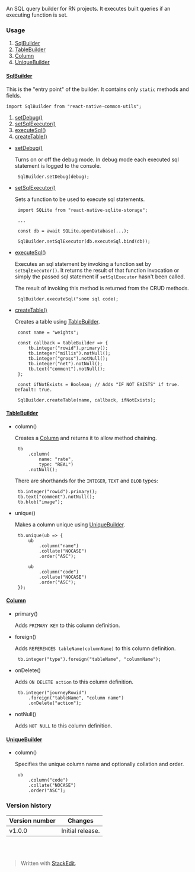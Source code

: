 An SQL query builder for RN projects. It executes built queries if an executing function is set.

### Usage

 1. <a name="csqlBuilder"></a>[SqlBuilder](#sqlBuilder)
 1. <a name="ctableBuilder"></a>[TableBuilder](#tableBuilder)
 1. <a name="ccolumn"></a>[Column](#column)
 1. <a name="cuniqueBuilder"></a>[UniqueBuilder](#uniqueBuilder)

#### <a name="sqlBuilder"></a>[SqlBuilder<i class="icon-up"></i>](#csqlBuilder)

This is the "entry point" of the builder. It contains only `static` methods and fields.

    import SqlBuilder from "react-native-common-utils";

 1. <a name="csqlBuilderSetDebug"></a> [setDebug()](#sqlBuilderSetDebug)
 1. <a name="csqlBuilderSetSqlExecutor"></a>[setSqlExecutor()](#sqlBuilderSetSqlExecutor)
 1. <a name="csqlBuilderExecuteSql"></a>[executeSql()](#sqlBuilderExecuteSql)
 1. <a name="csqlBuilderCreateTable"></a>[createTable()](#sqlBuilderCreateTable)

<!-- -->

 - <a name="sqlBuilderSetDebug"></a>[setDebug()<i class="icon-up"></i>](#csqlBuilderSetDebug)
	
	Turns on or off the debug mode. In debug mode each executed sql statement is logged to the console.
	
        SqlBuilder.setDebug(debug);

 - <a name="sqlBuilderSetSqlExecutor"></a>[setSqlExecutor()<i class="icon-up"></i>](#csqlBuilderSetSqlExecutor)

	Sets a function to be used to execute sql statements.
	
        import SQLite from "react-native-sqlite-storage";
        
        ...
        
        const db = await SQLite.openDatabase(...);
        
        SqlBuilder.setSqlExecutor(db.executeSql.bind(db));

 - <a name="sqlBuilderExecuteSql"></a>[executeSql()<i class="icon-up"></i>](#csqlBuilderExecuteSql)
	
	Executes an sql statement by invoking a function set by `setSqlExecutor()`. It returns the result of that function invocation or simply the passed sql statement if `setSqlExecutor` hasn't been called.
	
	The result of invoking this method is returned from the CRUD methods.
	
		SqlBuilder.executeSql("some sql code);

 - <a name="sqlBuilderCreateTable"></a>[createTable()<i class="icon-up"></i>](#csqlBuilderCreateTable)
	
	Creates a table using [TableBuilder](#tableBuilder).
	
        const name = "weights";
        
        const callback = tableBuilder => {
            tb.integer("rowid").primary();
            tb.integer("millis").notNull();
            tb.integer("gross").notNull();
            tb.integer("net").notNull();
            tb.text("comment").notNull();
        };
        
        const ifNotExists = Boolean; // Adds "IF NOT EXISTS" if true. Default: true.
        
        SqlBuilder.createTable(name, callback, ifNotExists);

#### <a name="tableBuilder"></a>[TableBuilder<i class="icon-up"></i>](#ctableBuilder)

 - column()
	
	Creates a [Column](#column) and returns it to allow method chaining.
	
        tb
            .column(
                name: "rate",
                type: "REAL")
            .notNull();
	
	There are shorthands for the `INTEGER`, `TEXT` and `BLOB` types:
	
        tb.integer("rowid").primary();
        tb.text("comment").notNull();
        tb.blob("image");

 - unique()
	
	Makes a column unique using [UniqueBuilder](#uniqueBuilder).
	    
        tb.unique(ub => {
            ub
                .column("name")
                .collate("NOCASE")
                .order("ASC");
            
            ub
                .column("code")
                .collate("NOCASE")
                .order("ASC");
        });

#### <a name="column"></a>[Column](#ccolumn)

 - primary()
	
	Adds `PRIMARY KEY` to this column definition.

 - foreign()

	Adds `REFERENCES tableName(columnName)` to this column definition.
	
		tb.integer("type").foreign("tableName", "columnName");

 - onDelete()
	
	Adds `ON DELETE action` to this column definition.
	
        tb.integer("journeyRowid")
            .foreign("tableName", "column name")
            .onDelete("action");

 - notNull()
	
	Adds `NOT NULL` to this column definition.

#### <a name="uniqueBuilder"></a>[UniqueBuilder<i class="icon-up"></i>](#cuniqueBuilder)

 - column()

	Specifies the unique column name and optionally collation and order.
	
        ub
            .column("code")
            .collate("NOCASE")
            .order("ASC");

### Version history

Version number|Changes
-|-
v1.0.0|Initial release.
<br><br>
> Written with [StackEdit](https://stackedit.io/).
